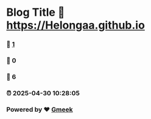 # Blog Title :link: https://Helongaa.github.io 
### :page_facing_up: [1](https://Helongaa.github.io/tag.html) 
### :speech_balloon: 0 
### :hibiscus: 6 
### :alarm_clock: 2025-04-30 10:28:05 
### Powered by :heart: [Gmeek](https://github.com/Meekdai/Gmeek)

